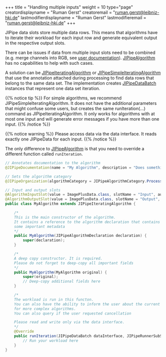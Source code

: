 +++
title = "Handling multiple inputs"
weight = 10
type="page"
creatordisplayname = "Ruman Gerst"
creatoremail = "ruman.gerst@leibniz-hki.de"
lastmodifierdisplayname = "Ruman Gerst"
lastmodifieremail = "ruman.gerst@leibniz-hki.de"
+++

JIPipe data slots store multiple data rows. This means that algorithms have to
iterate their workload for each input row and generate equivalent output in the
respective output slots.

There can be issues if data from multiple input slots need to be combined (e.g. merge channels into RGB, see [user documentation](/documentation/batch-pipelines#handling-multiple-inputs)). [JIPipeAlgorithm](/apidocs/org/hkijena/jipipe/api/algorithm/JIPipeAlgorithm.html) has no capabilities to help with such cases.

A solution can be [JIPipeIteratingAlgorithm](/apidocs/org/hkijena/jipipe/api/algorithm/JIPipeIteratingAlgorithm.html) or [JIPipeSimpleIteratingAlgorithm](/apidocs/org/hkijena/jipipe/api/algorithm/JIPipeSimpleIteratingAlgorithm.html) that use the annotation attached during processing to find data rows that belong to the same data set. The implementation creates [JIPipeDataBatch](/apidocs/org/hkijena/jipipe/api/algorithm/JIPipeDataBatch.html) instances that represent one data set iteration.

{{% notice tip %}}
For simple algorithms, we recommend JIPipeSimpleIteratingAlgorithm. It does not have the additional parameters that might confuse some users, but creates the same runIteration(...) command
as JIPipeIteratingAlgorithm. It only works for algorithms with at most one input and will generate error messages if you have more than one input.
{{% /notice %}}

{{% notice warning %}}
Please access data via the data interface. It reads exactly one JIPipeData for each input.
{{% /notice %}}

The only difference to [JIPipeAlgorithm](/apidocs/org/hkijena/jipipe/api/algorithm/JIPipeAlgorithm.html) is that you need to override a different function called `runIteration`.

```java
// Annotates documentation to the algorithm
@JIPipeDocumentation(name = "My Algorithm", description = "Does something")

// Sets the algorithm category
@JIPipeOrganization(algorithmCategory = JIPipeAlgorithmCategory.Processor)

// Input and output slots
@AlgorithmInputSlot(value = ImagePlusData.class, slotName = "Input", autoCreate = true)
@AlgorithmOutputSlot(value = ImagePlusData.class, slotName = "Output", autoCreate = true)
public class MyAlgorithm extends JIPipeIteratingAlgorithm {

    /*
    This is the main constructor of the algorithm.
    It contains a reference to the algorithm declaration that contains
    some important metadata
    */
    public MyAlgorithm(JIPipeAlgorithmDeclaration declaration) {
        super(declaration);
    }

    /*
    A deep copy constructor. It is required.
    Please do not forget to deep-copy all important fields
    */
    public MyAlgorithm(MyAlgorithm original) {
        super(original);
        // Deep-copy additional fields here
    }

    /*
    The workload is run in this functon.
    You can also have the ability to inform the user about the current algorithm status
    for more complex algorithms.
    You can also query if the user requested cancellation

    Please read and write only via the data interface.
    */
    @Override
    public runIteration(JIPipeDataBatch dataInterface, JIPipeRunnerSubStatus subProgress, Consumer<JIPipeRunnerSubStatus> algorithmProgress, Supplier<Boolean> isCancelled) {
        // Run your workload here
    }
}
```
